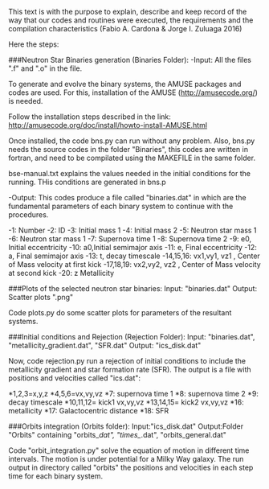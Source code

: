 This text is with the purpose to explain, describe and keep record of the way that our codes and routines were executed, the requirements and the compilation characteristics (Fabio A. Cardona & Jorge I. Zuluaga 2016)

Here the steps:

###Neutron Star Binaries generation (Binaries Folder):
-Input: All the files ".f" and ".o" in the file.


To generate and evolve the binary systems, the AMUSE packages and codes are used. For this, installation of the AMUSE (http://amusecode.org/) is needed.

Follow the installation steps described in the link:
http://amusecode.org/doc/install/howto-install-AMUSE.html

Once installed, the code bns.py can run without any problem. Also, bns.py needs the source codes in the folder "Binaries", this codes are written in fortran, and need to be compilated using the MAKEFILE in the same folder.

bse-manual.txt explains the values needed in the initial conditions for the running. THis conditions are generated in bns.p

-Output:
This codes produce a file called "binaries.dat" in which are the fundamental parameters of each binary system to continue with the procedures.

-1: Number
-2: ID
-3: Initial mass 1
-4: Initial mass 2
-5: Neutron star mass 1
-6: Neutron star mass 1
-7: Supernova time 1
-8: Supernova time 2
-9: e0, Initial eccentricity
-10: a0,Initial semimajor axis
-11: e, Final eccentricity
-12: a, Final semimajor axis
-13: t, decay timescale
-14,15,16: vx1,vy1, vz1 , Center of Mass velocity at first kick
-17,18,19: vx2,vy2, vz2 , Center of Mass velocity at second kick
-20: z Metallicity


###Plots of the selected neutron star binaries:
Input: "binaries.dat"
Output: Scatter plots ".png"

Code plots.py do some scatter plots for parameters of the resultant systems. 


###Initial conditions and Rejection (Rejection Folder):
Input: "binaries.dat", "metallicity_gradient.dat", "SFR.dat"
Output: "ics_disk.dat"

Now, code rejection.py run a rejection of initial conditions to include the  metallicity gradient and star formation rate (SFR). The output is a file with positions and velocities called "ics.dat":

*1,2,3=x,y,z
*4,5,6=vx,vy,vz
*7: supernova time 1
*8: supernova time 2
*9: decay timescale
*10,11,12= kick1 vx,vy,vz
*13,14,15= kick2 vx,vy,vz
*16: metallicity
*17: Galactocentric distance
*18: SFR


###Orbits integration (Orbits folder):
Input:"ics_disk.dat"
Output:Folder "Orbits" containing "orbits_*dat", "times_*.dat", "orbits_general.dat"

Code "orbit_integration.py" solve the equation of motion in different time intervals. The motion is under potential for a Milky Way galaxy.
The run output in directory called "orbits" the positions and velocities in each step time for each binary system. 



